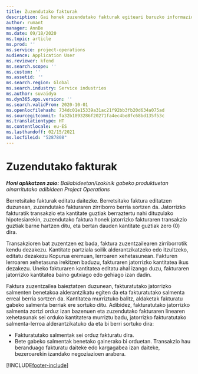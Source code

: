 ```yaml
---
title: Zuzendutako fakturak
description: Gai honek zuzendutako fakturak egiteari buruzko informazioa ematen du.
author: rumant
manager: AnnBe
ms.date: 09/18/2020
ms.topic: article
ms.prod: ''
ms.service: project-operations
audience: Application User
ms.reviewer: kfend
ms.search.scope: ''
ms.custom: ''
ms.assetid: ''
ms.search.region: Global
ms.search.industry: Service industries
ms.author: suvaidya
ms.dyn365.ops.version: ''
ms.search.validFrom: 2020-10-01
ms.openlocfilehash: 734dc01e15339a31ac21f92bb3fb20d634a075ad
ms.sourcegitcommit: fa32b1893286f20271fa4ec4be8fc68bd135f53c
ms.translationtype: HT
ms.contentlocale: eu-ES
ms.lasthandoff: 02/15/2021
ms.locfileid: "5287808"
---
```

# <a name="corrected-invoices"></a>Zuzendutako fakturak

_**Honi aplikatzen zaio:** Baliabideetan/Izakinik gabeko produktuetan oinarritutako adibideen Project Operations_

Berretsitako fakturak editatu daitezke. Berretsitako faktura editatzen duzunean, zuzendutako fakturaren zirriborro berria sortzen da. Jatorrizko fakturatik transakzio eta kantitate guztiak berraztertu nahi dituzulako hipotesiarekin, zuzendutako faktura honek jatorrizko fakturaren transakzio guztiak barne hartzen ditu, eta bertan dauden kantitate guztiak zero (0) dira.

Transakzioren bat zuzentzen ez bada, faktura zuzentzailearen zirriborrotik kendu dezakezu. Kantitate partziala soilik alderantzikatzeko edo itzultzeko, editatu dezakezu Kopurua eremuan, lerroaren xehetasunean. Fakturen lerroaren xehetasuna irekitzen baduzu, fakturaren jatorrizko kantitatea ikus dezakezu. Uneko fakturaren kantitatea editatu ahal izango duzu, fakturaren jatorrizko kantitatea baino gutxiago edo gehiago izan dadin.

Faktura zuzentzailea baieztatzen duzunean, fakturatutako jatorrizko salmenten benetakoa alderantzikatu egiten da eta fakturatutako salmenta erreal berria sortzen da. Kantitatea murriztuko balitz, aldaketak fakturatu gabeko salmenta berriak ere sortuko ditu. Adibidez, fakturatutako jatorrizko salmenta zortzi orduz izan bazenuen eta zuzendutako fakturaren linearen xehetasunak sei orduko kantitatera murriztu badu, jatorrizko fakturatutako salmenta-lerroa alderantzikatuko da eta bi berri sortuko dira:

- Fakturatutako salmentak sei orduz fakturatu dira.
- Bete gabeko salmentak benetako gainerako bi orduetan. Transakzio hau beranduago fakturatu daiteke edo kargagabea izan daiteke, bezeroarekin izandako negoziazioen arabera.


[!INCLUDE[footer-include](../includes/footer-banner.md)]